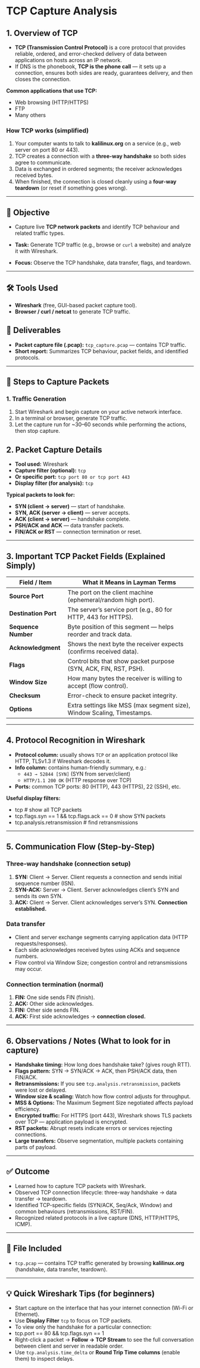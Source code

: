 # TCP Capture Analysis

## 1. Overview of TCP
- **TCP (Transmission Control Protocol)** is a core protocol that provides reliable, ordered, and error-checked delivery of data between applications on hosts across an IP network.  
- If DNS is the phonebook, **TCP is the phone call** — it sets up a connection, ensures both sides are ready, guarantees delivery, and then closes the connection.  

**Common applications that use TCP:**  
- Web browsing (HTTP/HTTPS)  
- FTP  
- Many others  

### How TCP works (simplified)
1. Your computer wants to talk to **kalilinux.org** on a service (e.g., web server on port 80 or 443).  
2. TCP creates a connection with a **three-way handshake** so both sides agree to communicate.  
3. Data is exchanged in ordered segments; the receiver acknowledges received bytes.  
4. When finished, the connection is closed cleanly using a **four-way teardown** (or reset if something goes wrong).  

---

## 🎯 Objective
- Capture live **TCP network packets** and identify TCP behaviour and related traffic types.  

- **Task:** Generate TCP traffic (e.g., browse or `curl` a website) and analyze it with Wireshark.  
- **Focus:** Observe the TCP handshake, data transfer, flags, and teardown.  

---

## 🛠 Tools Used
- **Wireshark** (free, GUI-based packet capture tool).  
- **Browser / curl / netcat** to generate TCP traffic.  

## 📂 Deliverables
- **Packet capture file (.pcap):** `tcp_capture.pcap` — contains TCP traffic.
- **Short report:** Summarizes TCP behaviour, packet fields, and identified protocols.

---

## 🧭 Steps to Capture Packets

### 1. Traffic Generation
1. Start Wireshark and begin capture on your active network interface.
2. In a terminal or browser, generate TCP traffic.
3. Let the capture run for ~30–60 seconds while performing the actions, then stop capture.

## 2. Packet Capture Details

- **Tool used:** Wireshark  
- **Capture filter (optional):** `tcp`  
- **Or specific port:** `tcp port 80 or tcp port 443`  
- **Display filter (for analysis):** `tcp`  

**Typical packets to look for:**
- **SYN (client → server)** — start of handshake.  
- **SYN, ACK (server → client)** — server accepts.  
- **ACK (client → server)** — handshake complete.  
- **PSH/ACK and ACK** — data transfer packets.  
- **FIN/ACK or RST** — connection termination or reset.  

---

## 3. Important TCP Packet Fields (Explained Simply)

| Field / Item       | What it Means in Layman Terms |
|--------------------|-------------------------------|
| **Source Port**    | The port on the client machine (ephemeral/random high port). |
| **Destination Port** | The server’s service port (e.g., 80 for HTTP, 443 for HTTPS). |
| **Sequence Number** | Byte position of this segment — helps reorder and track data. |
| **Acknowledgment**  | Shows the next byte the receiver expects (confirms received data). |
| **Flags**           | Control bits that show packet purpose (SYN, ACK, FIN, RST, PSH). |
| **Window Size**     | How many bytes the receiver is willing to accept (flow control). |
| **Checksum**        | Error-check to ensure packet integrity. |
| **Options**         | Extra settings like MSS (max segment size), Window Scaling, Timestamps. |

---

## 4. Protocol Recognition in Wireshark

- **Protocol column:** usually shows `TCP` or an application protocol like HTTP, TLSv1.3 if Wireshark decodes it.  
- **Info column:** contains human-friendly summary, e.g.:  
  - `443 → 52844 [SYN]` (SYN from server/client)  
  - `HTTP/1.1 200 OK` (HTTP response over TCP)  
- **Ports:** common TCP ports: 80 (HTTP), 443 (HTTPS), 22 (SSH), etc.  

**Useful display filters:**
- tcp # show all TCP packets
- tcp.flags.syn == 1 && tcp.flags.ack == 0 # show SYN packets
- tcp.analysis.retransmission # find retransmissions


---

## 5. Communication Flow (Step-by-Step)

### Three-way handshake (connection setup)
1. **SYN:** Client → Server. Client requests a connection and sends initial sequence number (ISN).  
2. **SYN-ACK:** Server → Client. Server acknowledges client’s SYN and sends its own SYN.  
3. **ACK:** Client → Server. Client acknowledges server’s SYN. **Connection established.**  

### Data transfer
- Client and server exchange segments carrying application data (HTTP requests/responses).  
- Each side acknowledges received bytes using ACKs and sequence numbers.  
- Flow control via Window Size; congestion control and retransmissions may occur.  

### Connection termination (normal)
1. **FIN:** One side sends FIN (finish).  
2. **ACK:** Other side acknowledges.  
3. **FIN:** Other side sends FIN.  
4. **ACK:** First side acknowledges → **connection closed.**  

---

## 6. Observations / Notes (What to look for in capture)
- **Handshake timing:** How long does handshake take? (gives rough RTT).  
- **Flags pattern:** SYN → SYN/ACK → ACK, then PSH/ACK data, then FIN/ACK.  
- **Retransmissions:** If you see `tcp.analysis.retransmission`, packets were lost or delayed.  
- **Window size & scaling:** Watch how flow control adjusts for throughput.  
- **MSS & Options:** The Maximum Segment Size negotiated affects payload efficiency.  
- **Encrypted traffic:** For HTTPS (port 443), Wireshark shows TLS packets over TCP — application payload is encrypted.  
- **RST packets:** Abrupt resets indicate errors or services rejecting connections.  
- **Large transfers:** Observe segmentation, multiple packets containing parts of payload.  

---

## ✅ Outcome
- Learned how to capture TCP packets with Wireshark.  
- Observed TCP connection lifecycle: three-way handshake → data transfer → teardown.  
- Identified TCP-specific fields (SYN/ACK, Seq/Ack, Window) and common behaviours (retransmissions, RST/FIN).  
- Recognized related protocols in a live capture (DNS, HTTP/HTTPS, ICMP).  

---

## 📎 File Included
- `tcp.pcap` — contains TCP traffic generated by browsing **kalilinux.org** (handshake, data transfer, teardown).  

---

## 💡 Quick Wireshark Tips (for beginners)
- Start capture on the interface that has your internet connection (Wi-Fi or Ethernet).  
- Use **Display Filter** `tcp` to focus on TCP packets.  
- To view only the handshake for a particular connection:  
- tcp.port == 80 && tcp.flags.syn == 1
- Right-click a packet → **Follow → TCP Stream** to see the full conversation between client and server in readable order.  
- Use `tcp.analysis.time_delta` or **Round Trip Time columns** (enable them) to inspect delays.

